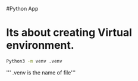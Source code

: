 #Python App

# Its about creating Virtual environment.


```bash 
Python3 -m venv .venv
```

''' .venv is the name of file'''